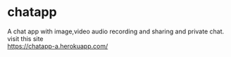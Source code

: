 # chatapp
A chat app with image,video audio recording and sharing and private chat.</br>
visit this site</br>
https://chatapp-a.herokuapp.com/
